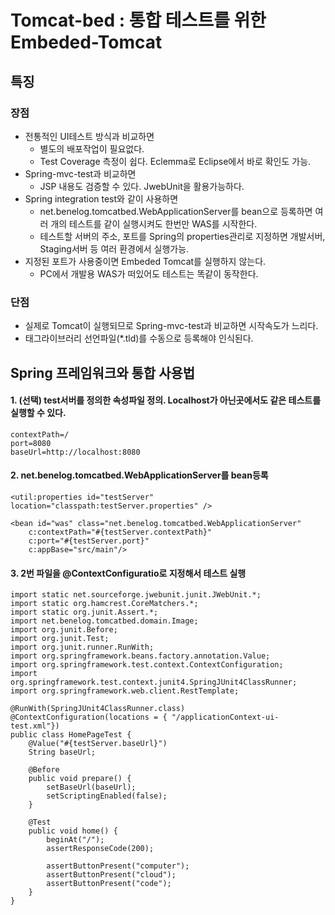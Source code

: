 # Tomcat-bed : 통합 테스트를 위한 Embeded-Tomcat

## 특징
### 장점
- 전통적인 UI테스트 방식과 비교하면
    - 별도의 배포작업이 필요없다.
    - Test Coverage 측정이 쉽다. Eclemma로 Eclipse에서 바로 확인도 가능.
- Spring-mvc-test과 비교하면
    - JSP 내용도 검증할 수 있다. JwebUnit을 활용가능하다.
- Spring integration test와 같이 사용하면
    - net.benelog.tomcatbed.WebApplicationServer를 bean으로 등록하면 여러 개의 테스트를 같이 실행시켜도 한번만 WAS를 시작한다.
    - 테스트할 서버의 주소, 포트를 Spring의 properties관리로 지정하면 개발서버, Staging서버 등 여러 환경에서 실행가능.
- 지정된 포트가 사용중이면 Embeded Tomcat를 실행하지 않는다.
    - PC에서 개발용 WAS가 떠있어도 테스트는 똑같이 동작한다.

### 단점
- 실제로  Tomcat이 실행되므로 Spring-mvc-test과 비교하면 시작속도가 느리다.
- 태그라이브러리 선언파일(*.tld)를 수동으로 등록해야 인식된다.

## Spring 프레임워크와 통합 사용법
#### 1. (선택) test서버를 정의한 속성파일 정의. Localhost가 아닌곳에서도 같은 테스트를 실행할 수 있다.

    contextPath=/
    port=8080
    baseUrl=http://localhost:8080

#### 2. net.benelog.tomcatbed.WebApplicationServer를 bean등록 

    <util:properties id="testServer" location="classpath:testServer.properties" />
    
    <bean id="was" class="net.benelog.tomcatbed.WebApplicationServer"
    	c:contextPath="#{testServer.contextPath}"
    	c:port="#{testServer.port}"
    	c:appBase="src/main"/>

#### 3. 2번 파일을 @ContextConfiguratio로 지정해서  테스트 실행

    import static net.sourceforge.jwebunit.junit.JWebUnit.*;
    import static org.hamcrest.CoreMatchers.*;
    import static org.junit.Assert.*;
    import net.benelog.tomcatbed.domain.Image;
    import org.junit.Before;
    import org.junit.Test;
    import org.junit.runner.RunWith;
    import org.springframework.beans.factory.annotation.Value;
    import org.springframework.test.context.ContextConfiguration;
    import org.springframework.test.context.junit4.SpringJUnit4ClassRunner;
    import org.springframework.web.client.RestTemplate;
    
    @RunWith(SpringJUnit4ClassRunner.class)
    @ContextConfiguration(locations = { "/applicationContext-ui-test.xml"})
    public class HomePageTest {
    	@Value("#{testServer.baseUrl}")
    	String baseUrl;
        
    	@Before
        public void prepare() {
    		setBaseUrl(baseUrl);
    		setScriptingEnabled(false);
        }
    
    	@Test
    	public void home() {
    		beginAt("/"); 
    		assertResponseCode(200);
    		
    		assertButtonPresent("computer");
    		assertButtonPresent("cloud");
    		assertButtonPresent("code");
    	}
    }